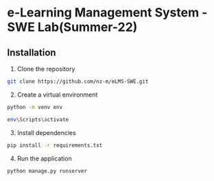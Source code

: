 # e-Learning Management System - SWE Lab(Summer-22)

## Installation

1. Clone the repository

```bash
git clone https://github.com/nz-m/eLMS-SWE.git
```

2. Create a virtual environment

```bash
python -m venv env
```

```bash
env\Scripts\activate
```

3. Install dependencies

```bash
pip install -r requirements.txt
```

4. Run the application

```bash
python manage.py runserver
```
